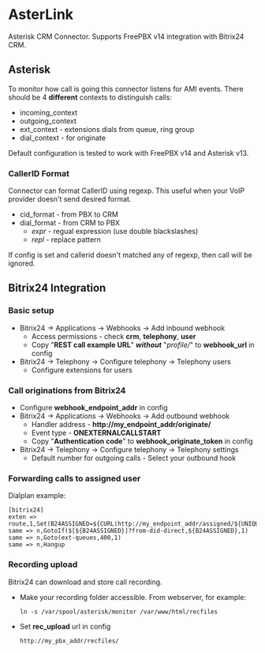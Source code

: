 # AsterLink
Asterisk CRM Connector. 
Supports FreePBX v14 integration with Bitrix24 CRM.
## Asterisk
To monitor how call is going this connector listens for AMI events.
There should be 4 **different** contexts to distinguish calls:
* incoming_context
* outgoing_context
* ext_context - extensions dials from queue, ring group
* dial_context - for originate

Default configuration is tested to work with FreePBX v14 and Asterisk v13.
### CallerID Format
Connector can format CallerID using regexp. This useful when your VoIP provider doesn't send desired format. 

* cid_format - from PBX to CRM
* dial_format - from CRM to PBX
  * *expr* - regual expression (use double blackslashes)
  * *repl* - replace pattern

If config is set and callerid doesn't matched any of regexp, then call will be ignored.
## Bitrix24 Integration
### Basic setup
* Bitrix24 -> Applications -> Webhooks -> Add inbound webhook
  * Access permissions - check **crm**, **telephony**, **user**
  * Copy "**REST call example URL**" ***without*** "*profile/*" to **webhook_url** in config
* Bitrix24 -> Telephony -> Configure telephony -> Telephony users
  * Configure extensions for users
###  Call originations from Bitrix24
* Configure **webhook_endpoint_addr** in config
* Bitrix24 -> Applications -> Webhooks -> Add outbound webhook
  * Handler address - **http://my_endpoint_addr/originate/**
  * Event type - **ONEXTERNALCALLSTART**
  * Copy "**Authentication code**" to **webhook_originate_token** in config
* Bitrix24 -> Telephony -> Configure telephony -> Telephony settings
  * Default number for outgoing calls - Select your outbound hook
### Forwarding calls to assigned user
Dialplan example:
```
[bitrix24]
exten => route,1,Set(B24ASSIGNED=${CURL(http://my_endpoint_addr/assigned/${UNIQUEID})})
same => n,GotoIf($[${B24ASSIGNED}]?from-did-direct,${B24ASSIGNED},1)
same => n,Goto(ext-queues,400,1)
same => n,Hangup
```
### Recording upload
Bitrix24 can download and store call recording.
* Make your recording folder accessible. From webserver, for example:
  ```
  ln -s /var/spool/asterisk/monitor /var/www/html/recfiles
  ```
* Set **rec_upload** url in config
  ```
  http://my_pbx_addr/recfiles/
  ```